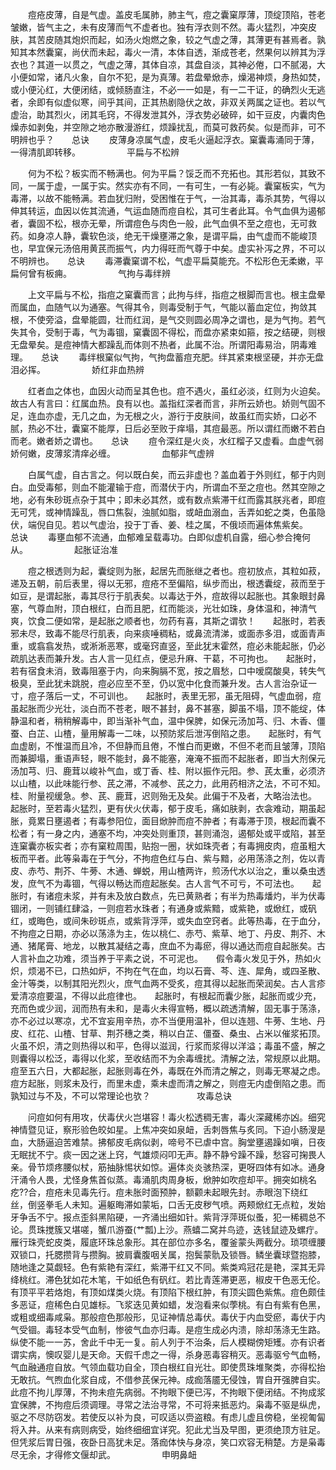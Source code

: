 <!-- { "loadSidebar": true } -->
　　痘疮皮薄，自是气虚。盖皮毛属肺，肺主气，痘之囊窠厚薄，顶绽顶陷，苍老皱嫩，皆气主之，未有皮薄而气不虚者也。独有浮衣则不然。毒火猛烈，冲突皮肤，其苦皮随其炮炽而起，如汤火炮燃之象，较之气虚之薄，其薄更有甚焉者。孰知其本然囊窠，尚伏而未起，毒火一清，本体自透，渐成苍老，然果何以辨其为浮衣也？其道一以贯之，气虚之薄，其体自凉，其盘自淡，其神必倦，口不腻渴，大小便如常，诸凡火象，自尔不犯，是为真薄。若盘晕焮赤，燥渴神烦，身热如焚，或小便沁红，大便闭结，或倾肠直注，不必一一如是，有一二干证，的确烈火无逃者，余即有似虚似寒，间乎其间，正其热剧隐伏之故，非双关两属之证也。若以气虚治，助其烈火，闭其毛窍，不得发泄其外，浮衣势必破碎，如干豆皮，内囊肉色燥赤如剥兔，并空隙之地亦散漫游红，烦躁扰乱，而莫可救药矣。似是而非，可不明辨也乎？　　总诀
　　皮薄身凉属气虚，皮毛火逼起浮衣。窠囊毒涌同于薄，一得清肌即转移。
　　　　　平扁与不松辨

　　何为不松？板实而不畅满也。何为平扁？馁乏而不充拓也。其形若似，其致不同，一属于虚，一属于实。然实亦有不同，一有可生，一有必毙。囊窠板实，气为毒滞，以故不能畅满。若血犹归附，受困惟在于气，一治其毒，毒杀其势，气得以伸其转运，血因以佐其流通，气运血随而痘自松，其可生者此耳。令气血俱为遏郁者，囊固不松，根亦无晕，所谓痘色与肉色一般，此气血俱不至之痘也，无可救药。如身凉人静，囊软色淡，绝无干燥壅滞之象，是谓平扁，由气虚而不能峻顶也，早宜保元汤倍用黄芪而振气，内力得旺而气尊于中矣。虚实补泻之界，不可以不明辨也。　　总诀
　　毒滞囊窠谓不松，气虚平扁莫能充。不松形色无柔嫩，平扁何曾有板痈。
　　　　　气拘与毒绊辨

　　上文平扁与不松，指痘之窠囊而言；此拘与绊，指痘之根脚而言也。根主盘晕而属血，血随气以为通塞。气得其令，则毒受制于气，气能以蓄血定位，拘敛其根，不使旁溢，盘晕能圆，壮而红润，是气交则圆必周净之谓也，是为气拘。若气失其令，受制于毒，气为毒锢，窠囊固不得松，而盘亦紧束如箍，按之结硬，则根无盘晕矣。是痘神情大都躁乱而体则不热者，此属不治。所谓阳毒易治，阴毒难理。　　总诀
　　毒绊根窠似气拘，气拘盘蓄痘充肥。绊其紧束根坚硬，并亦无盘泪必挥。
　　　　　娇红非血热辨

　　红者血之体也，血因火动而呈其色也。痘不遇火，虽红必淡，红则为火迫矣。故古人有言曰：红属血热。良有以也。盖指红深者而言，非所云娇也。娇则气固不足，连血亦虚，无几之血，为无根之火，游行于皮肤间，故虽红而实娇，口必不腻，热必不壮，囊窠不能厚，日后必至败于痒塌，其痘最恶。所以谓红而嫩不若白而老。嫩者娇之谓也。　　总诀
　　痘令深红是火炎，水红榴子又虚看。血虚气弱娇何嫩，皮薄浆清痒必缠。
　　　　　血郁非气虚辨

　　白属气虚，自古言之。何以既白矣，而云非虚也？盖血着于外则红，郁于内则白。血受毒郁，则血不能灌输于痘，而潜伏于内，所谓血不至之痘也。然其空隙之地，必有朱砂斑点杂于其中；即未必其然，或有数点紫滞干红而露其朕兆者，即痘无可凭，或神情躁乱，唇口焦裂，浊腻如脂，或衄血溺血，舌弄如蛇之类，色虽隐伏，端倪自见。若以气虚治，投于丁香、姜、桂之属，不俄顷而遍体焦紫矣。　　总诀
　　毒壅血郁不流通，血郁难呈载毒功。白即似虚机自露，细心参合掩何从。
　　　　　起胀证治准

　　痘之根透则为起，囊绽则为胀，起居先而胀继之者也。痘初放点，其粒如菽，递及五朝，前后表里，得以无邪，痘疮不至偏陷，纵步而出，根透囊绽，菽而至于如豆，是谓起胀，毒其尽行于肌表矣。以毒达于外，痘故得以起胀也。其象眼封鼻塞，气尊血附，顶白根红，白而且肥，红而能淡，光壮如珠，身体温和，神清气爽，饮食二便如常，是起胀之顺者也，勿药有喜，其斯之谓欤！　　起胀时，若表邪未尽，致毒不能尽行肌表，向来痰唾稠粘，或鼻流清涕，或面赤多泪，或面青声重，或翕翕发热，或淅淅恶寒，或毫窍直竖，至此犹末霍然，痘必未能起胀，仍必疏肌达表而兼升发。古人言一见红点，便忌升麻、干葛，不可拘也。　　起胀时，若有宿食未消，致毒阻塞于内，向来胸膈不宽，按之眉愁，口中嗳腐酸臭，转失气极臭，至此犹未跳脱，痘必应至不至，仍以宽中化食而兼升发。古人言治杂证一寸，痘子落后一丈，不可训也。　　起胀时，表里无邪，虽无阻碍，气虚血弱，痘虽起胀而少光壮，淡白而不苍老，眼不甚封，鼻不甚塞，脚虽不塌，顶不能绽，体静温和者，稍稍解毒中，即当渐补气血，温中保脾，如保元汤加芎、归、木香、僵蚕、白芷、山楂，量用解毒一二味，以预防浆后泄泻倒陷之患。　　起胀时，有气血虚剧，不惟温而且冷，不但静而且倦，不惟白而更嫩，不但不老而且皱薄，顶陷而兼脚塌，重语声轻，眼不能封，鼻不能塞，淹淹不振而不起胀者，即当大剂保元汤加芎、归、鹿茸以峻补气血，或丁香、桂、附以振作元阳。参、芪太重，必须济以山楂，以此味能行参、芪之滞，不减参、芪之力，此用药相济之法，不可不知。桂、附量视缓急。参、芪、鹿茸，迟则殆无及矣。此偏于不及者，大略治法也。　　起胀时，至若毒火猛烈，更有伏火伏毒，郁于皮毛，痛如肤剥，衣衾难动，期虽起胀，竟累日壅遏者；有毒参阳位，面目焮肿而痘不肿者；有毒滞于顶，根起而囊不松者；有一身之内，通塞不均，冲突处则重顶，甚则涌泡，遏郁处或平或陷，甚至连窠囊亦板实者；亦有窠粒周围，贴抱一圈，状如珠壳者；有毒拥皮肉，痘虽粗大板而平者。此等枭毒在于气分，不拘痘色红与白、紫与黯，必用荡涤之剂，佐以青皮、赤芍、荆芥、牛蒡、木通、蝉蜕，用山楂两许，煎汤代水以治之，重以桑虫透发，庶气不为毒锢，气得以畅达而痘起胀矣。古人言气不可亏，不可法也。　　起胀时，有诸痘未浆，并有未及放白数点，先已黄熟者；有半为热毒燔灼，半为伏毒锢闭，一则铺红肆溢，一则痘若水珠者；有通身或紫黯，或紫艳，或焮红，或矾红，或晦色，或间朱砂斑点，或紫背浮萍，或失血空窍者。此等热毒，在于血分，不拘痘之日期，亦必以荡涤为主，佐以桃仁、赤芍、紫草、地丁、丹皮、荆芥、木通、猪尾膏、地龙，以散其凝结之毒，庶血不为毒瘀，得以通达而痘自起胀矣。古人言补血之功难，须当养于平素之说，不可泥也。　　假令毒火发见于外，热如火炽，烦渴不已，口热如炉，不拘在气在血，均以石膏、芩、连、犀角，或四圣散、金汁等类，以制其阳光烈火，庶气血两不受炙，痘其得以起胀而荣润矣。古人言疹爱清凉痘要温，不得以此痘律也。　　起胀时，有根起而囊少胀，起胀而或少充，充而色或少润，润而热有未和，是毒火未得宣畅，概以疏透清解，固无事于荡涤，亦不必过以寒凉，尤不宜妄用辛热，亦不当便用温补，但以连翘、牛蒡、生地、丹皮、红花、山楂、甘草、荆芥穗之类，稍以白芷、僵蚕、桑虫、占米以催浆拓顶。火虽不炽，清之则热得以和平，色得以滋润，行浆而浆得以洋溢；毒虽不盛，解之则囊得以松泛，毒得以化浆，至收结而不为余毒缠扰。清解之法，常规原以此期。痘至五六日，大都起胀，起胀则毒在外，毒既在外而清之解之，则毒无寒凝之虑。痘方起胀，则浆未及行，而里未虚，乘未虚而清之解之，则痘无内虚倒陷之患。而孰知过与不及，不可以常理论也欤？
　　　　　攻毒总诀

　　问痘如何有用攻，伏毒伏火岂堪容！毒火松透稠无害，毒火深藏稀亦凶。细究神情暨见证，察形验色皎如星。上焦冲突如泉衄，舌刺唇焦与炙同。下迫小肠溲是血，大肠逼迫苦难禁。拂郁皮毛病似剥，啼号不已虐中宫。胸堂壅遏躁如嗔，日夜无眠扰不宁。痰一因之迷上窍，气雄烦闷叩无声。静不静兮躁不躁，愁容可掬畏人亲。骨节烦疼腰似杖，筋抽脉惕状如惊。遍体炎炎骇热深，更呀四体有如冰。通身汗涌令人畏，尤怪身焦首似蒸。毒涌肌肉周身板，焮肿如吹痘却平。拥突如桃名疙??合，痘疮未见毒先行。痘未胀时面预肿，额颧未起眼先封。赤眼泡下绕红丝，倒竖拳毛人未知。遍躯晦滞如蒙垢，口舌无皮秽气喷。两颊焮红无点粒，发始牙争舌不宁。报点歪斜黑陷硬，一齐涌出细如针。紫背浮萍斑似蚤，犯一稀稠总不论。贯珠搅簇又堪嗟，蟹爪游蚕(艹瓢)上沙。燕蟢二窝并鸟迹，迭钱鼠迹及螺疔。雁行珠壳蛇皮类，履底环珠总象形。其在部位亦多名，覆釜蒙头两截分。琐项缠腰双锁口，托腮攒背与攒胸。披肩囊腹咽关属，抱鬓蒙骩及锁唇。鳞坐囊球暨抱膝，随地逢之莫觑轻。色有紫艳有深红，紫滞干红又不同。紫类鸡冠花是艳，深其无异绛桃红。滞色犹如花木笔，干如纸色有矾红。若比青莲滞更恶，椒皮干色恶无伦。有顶平平若烙炮，有顶如煤类火烧。有顶陷下根红肿，有顶尖圆色紫焦。痘色颇佳多恶证，痘稀色白见雄标。飞浆迭见黄如蜡，发泡看来似荸桃。有白有紫有色黑，或粗或细毒咸枭。那般痘色那般形，见证神情总毒伏。毒伏于内血受瘀，毒伏于内气受锢。毒轻本受气血制，惨彼气血亦归毒。是痘生成必内溃，除却荡涤无生路。纵使不能一一苏，舍此千中无一复。前人列于不治条，后人模糊傍矩矱。亦有识者谓实病，懊叹婴儿是天命。天假千虑之一得，杀身恶毒容稍灭。恶毒驱兮气血畅，气血融通痘自放。气领血载功自全，顶白根红自光壮。即使贯珠堆聚类，亦得松抬无敢抗。气煦血化浆自成，不借参芪保元神。成痂落靥无侵蚀，胃自开强脾自实。此痘不拘儿厚薄，不拘未痘先病弱。不拘眼下便已泻，不拘眼下便闭结。不拘成浆宜保脾，不拘痘后须调理。寻常之法治寻常，不可将来抵恶灼。枭毒不驱是纵虎，驱之不尽防窃发。若使反以补为良，可叹适以赍盗粮。有虑儿虚且傍稳，坐视匍匐将入井。从来有病则病受，始终细细宜详究。犯此尤当及早图，更须绝顶方驻足。但凭浆后胃日强，夜卧日高犹未足。落痂体快与身凉，笑口欢容无稍楚。方是枭毒尽无余，才得修文偃却武。
　　　　　申明鼻衄

